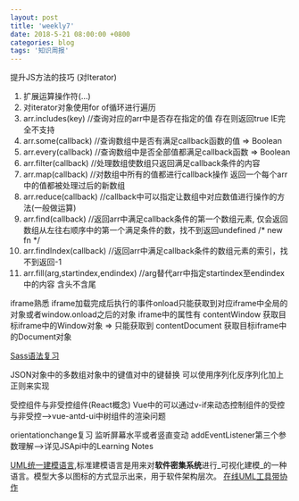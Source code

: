 ```yaml
---
layout: post
title: 'weekly7'
date: 2018-5-21 08:00:00 +0800
categories: blog
tags: '知识周报'
---
```


提升JS方法的技巧 (对Iterator)
1.  扩展运算操作符(...)
2.  对iterator对象使用for of循环进行遍历
3.  arr.includes(key) //查询对应的arr中是否存在指定的值 存在则返回true IE完全不支持
4.  arr.some(callback) //查询数组中是否有满足callback函数的值 => Boolean
5.  arr.every(callback) //查询数组中是否全部值都满足callback函数 => Boolean
6.  arr.filter(callback) //处理数组使数组只返回满足callback条件的内容
7.  arr.map(callback) //对数组中所有的值都进行callback操作 返回一个每个arr中的值都被处理过后的新数组
8.  arr.reduce(callback) //callback中可以指定让数组中对应数值进行操作的方法(一般做运算)
9.  arr.find(callback) //返回arr中满足callback条件的第一个数组元素, 仅会返回数组从左往右顺序中的第一个满足条件的数，找不到返回undefined
/* new fn */
10. arr.findIndex(callback) //返回arr中满足callback条件的数组元素的索引，找不到返回-1
11. arr.fill(arg,startindex,endindex) //arg替代arr中指定startindex至endindex中的内容 含头不含尾

iframe熟悉 iframe加载完成后执行的事件onload只能获取到对应iframe中全局的对象或者window.onload之后的对象
iframe中的属性有 contentWindow 获取目标iframe中的Window对象 => 只能获取到
                contentDocument 获取目标iframe中的Document对象

[Sass语法复习](https://www.sass.hk/docs/#t7-3-6)

JSON对象中的多数组对象中的键值对中的键替换 可以使用序列化反序列化加上正则来实现

受控组件与非受控组件(React概念) Vue中的可以通过v-if来动态控制组件的受控与非受控-->vue-antd-ui中树组件的渲染问题

orientationchange复习 监听屏幕水平或者竖直变动 addEventListener第三个参数理解-->详见JSApi中的Learning Notes
 
[UML统一建模语言](https://baike.baidu.com/item/UML%E5%9B%BE/6963758),标准建模语言是用来对**软件密集系统**进行_可视化建模_的一种语言。模型大多以图标的方式显示出来，用于软件架构层次。
[在线UML工具带协作](https://www.processon.com)